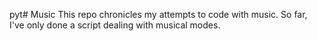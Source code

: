 pyt# Music
This repo chronicles my attempts to code with music. So far, I've only done a script dealing with musical modes.
